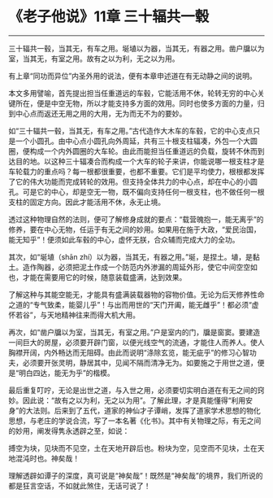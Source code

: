 # 《老子他说》11章 三十辐共一毂

------

三十辐共一毂，当其无，有车之用。埏埴以为器，当其无，有器之用。凿户牖以为室，当其无，有室之用。故有之以为利，无之以为用。

有上章“同功而异位”内圣外用的说法，便有本章申述道在有无动静之间的说明。

本文多用譬喻，首先提出担当任重道远的车毂，它能活用不休，轮转无穷的中心关键所在，便是中空无物，所以才能支持多方面的效用。同时也使多方面的力量，归到中心点而返还无用之用的大用，无为而无不为的要妙。

如“三十辐共一毂，当其无，有车之用。”古代造作大木车的车毂，它的中心支点只是一个小圆孔。由中心点小圆孔向外周延，共有三十根支柱辐凑，外包一个大圆圈，便构成一个内外圆圈的大车轮。由此而能担当任重道远的负载，旋转不休而到达目的地。以这种三十辐凑合而构成一个大车的轮子来讲，你能说哪一根支柱才是车轮载力的重点吗？每一根都很重要，也都不重要。它们是平均使力，根根都发挥了它的伟大功能而完成转轮的效用。但支持全体共力的中心点，却在中心的小圆孔。可是它的中心，却是空无一物，既不偏向支持任何一根支柱，也不做任何一根支柱的固定方向。因此才能活用不休，永无止境。

透过这种物理自然的法则，便可了解修身成就的要点：“载营魄抱一，能无离乎”的修养，要在中心无物，任运于有无之间的妙用。如果用在施于大政，“爱民治国，能无知乎”！便须如此车毂的中心，虚怀无朕，合众辅而完成大力的全功。

其次，如“埏埴（shān zhí）以为器，当其无，有器之用。”埏，是捏土。埴，是黏土。造作陶器，必须把泥土作成一个防范内外渗漏的周延外形，使它中间空空如也，才能在需要用它的时候，随意装载盛满，达到效果。

了解这种与其能空能无，才能具有盛满装载器物的容物价值。无论为后天修养性命之道的“专气致柔，能婴儿乎”！与出而用世的“天门开阖，能无雌乎”！都必须“虚怀若谷”，与天地精神往来而得大机大用。

再次，如“凿户牖以为室，当其无，有室之用。”户是室内的门，牖是窗窦。要建造一间巨大的房屋，必须要开辟门窗，以便光线空气的流通，才能住人而养人。使人胸襟开阔，内外畅达而无阻碍。由此而说明“涤除玄览，能无疵乎”的修习心智功夫，必须要开张灵明，静居其中，见闻不隔而清净无为。如要施之于用世之道，便是“明白四达，能无为乎”的楷模。

最后重复叮咛，无论是出世之道，与入世之用，必须要切实明白道在有无之间的窍妙。因此说：“故有之以为利，无之以为用”。了解此理，才是真能懂得“利用安身”的大法则。后来到了五代，道家的神仙才子谭峭，发挥了道家学术思想的物化思想，与老庄的学说合流，写了一本名著《化书》。其中有关物理之际，有无之间的妙用，阐发得隽永透辟之至，如说：

搏空为块，见块而不见空，土在天地开辟后也。粉块为空，见空而不见块，土在天地混沌时也。神矣哉！

理解透辟如谭子的深度，真可说是“神矣哉”！既然是“神矣哉”的境界，我们所说的都是狂言空话，不如就此煞住，无话可说了！